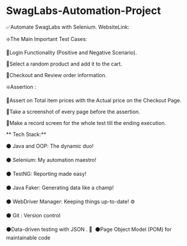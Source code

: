 # SwagLabs-Automation-Project

✅Automate SwagLabs with Selenium.
WebsiteLink:

❇️The Main Important Test Cases:

💢Login Functionality (Positive and
Negative Scenario).

💢Select a random product and add it to   the cart.

💢Checkout and Review order information.

❇️Assertion :

💢Assert on Total item prices with the 
Actual price on the Checkout Page.

💢Take a screenshot of every page before the assertion.

💢Make a record screen for the whole test till the ending execution.

** Tech Stack:** 

⚫ Java and OOP: The dynamic duo! 

⚫ Selenium: My automation maestro! 

⚫ TestNG: Reporting made easy! 

⚫ Java Faker: Generating data like a champ!

⚫ WebDriver Manager: Keeping things up-to-date! ⚙️

⚫ Git : Version control

⚫Data-driven testing with JSON . 💾
️
⚫Page Object Model (POM) for maintainable code
